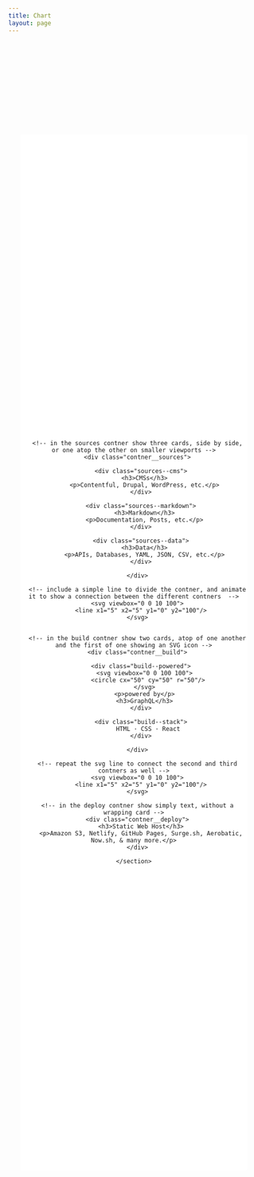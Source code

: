 ```yaml
---
title: Chart
layout: page
---
```


<style>
    .tooltip,
    .contner__sources:before,
    .contner__build:before,
    .contner__deploy:before {
      position: absolute;
      right: 0;
      bottom: 100%;
      color: #fff;
      background: #ffb238;
      text-transform: uppercase;
      font-size: 0.9rem;
      padding: 0.25rem 0.75rem;
      border-radius: 2.5px;
    }
    .card,
    .contner__sources div,
    .contner__build div {
      line-height: 2;
      background: #fff;
      padding: 1.2rem 1rem;
      border-radius: 4px;
      box-shadow: 0 2px 10px #e6e6e6;
    }

    .contner {
      margin: 5vh 2.5vw;
      padding: 15vh 0;
      background: #fff;
      border-radius: 5px;
      display: flex;
      flex-direction: column;
      align-items: center;
      text-align: center;
    }
    .contner svg {
      height: 5rem;
    }
    .contner svg line {
      stroke: #5f39dd;
      stroke-width: 3px;
      stroke-linecap: round;
      stroke-dasharray: 2px 20px;
      animation: animateline 5s linear both infinite;
    }

    .contner__sources {
      display: flex;
      border-radius: 8px;
      padding: 1.5rem;
      background: #f9f9f9;
      position: relative;
    }
    .contner__sources:before {
      content: 'data sources';
    }
    .contner__sources div {
      text-align: left;
      margin: 0 1rem;
    }
    .contner__build {
      padding: 10vh 10vw;
      border-radius: 8px;
      background: #f9f9f9;
      position: relative;
    }
    .contner__build:before {
      content: 'build';
    }
    .contner__build div {
      margin: 2rem 0;
    }
    .contner__build div svg {
      width: 4rem;
      height: auto;
      fill: #5f39dd;
    }
    .contner__deploy {
      background: #f9f9f9;
      padding: 1.5rem;
      border-radius: 8px;
      position: relative;
    }
    .contner__deploy:before {
      content: 'deploy';
    }
    @media (max-width: 700px) {
      .contner__sources {
        flex-direction: column;
      }
      .contner__sources div {
        margin: 1rem 0;
      }
    }
    @-moz-keyframes animateline {
      from {
        stroke-dashoffset: 0;
      }
      to {
        stroke-dashoffset: -5rem;
      }
    }
    @-webkit-keyframes animateline {
      from {
        stroke-dashoffset: 0;
      }
      to {
        stroke-dashoffset: -5rem;
      }
    }
    @-o-keyframes animateline {
      from {
        stroke-dashoffset: 0;
      }
      to {
        stroke-dashoffset: -5rem;
      }
    }
    @keyframes animateline {
      from {
        stroke-dashoffset: 0;
      }
      to {
        stroke-dashoffset: -5rem;
      }
    }

</style>

<body>
    <!-- in a wrapping section include different contners for each step of the flow: data sources, build, deploy -->
    <section class="contner">

      <!-- in the sources contner show three cards, side by side, or one atop the other on smaller viewports -->
      <div class="contner__sources">

        <div class="sources--cms">
          <h3>CMSs</h3>
          <p>Contentful, Drupal, WordPress, etc.</p>
        </div>

        <div class="sources--markdown">
          <h3>Markdown</h3>
          <p>Documentation, Posts, etc.</p>
        </div>

        <div class="sources--data">
          <h3>Data</h3>
          <p>APIs, Databases, YAML, JSON, CSV, etc.</p>
        </div>

      </div>

      <!-- include a simple line to divide the contner, and animate it to show a connection between the different contners  -->
      <svg viewbox="0 0 10 100">
        <line x1="5" x2="5" y1="0" y2="100"/>
      </svg>


      <!-- in the build contner show two cards, atop of one another and the first of one showing an SVG icon -->
      <div class="contner__build">

        <div class="build--powered">
          <svg viewbox="0 0 100 100">
            <circle cx="50" cy="50" r="50"/>
          </svg>
          <p>powered by</p>
          <h3>GraphQL</h3>
        </div>

        <div class="build--stack">
            HTML · CSS · React
        </div>

      </div>

      <!-- repeat the svg line to connect the second and third contners as well -->
      <svg viewbox="0 0 10 100">
        <line x1="5" x2="5" y1="0" y2="100"/>
      </svg>

      <!-- in the deploy contner show simply text, without a wrapping card -->
      <div class="contner__deploy">
        <h3>Static Web Host</h3>
        <p>Amazon S3, Netlify, GitHub Pages, Surge.sh, Aerobatic, Now.sh, & many more.</p>
      </div>

    </section>

</body>
